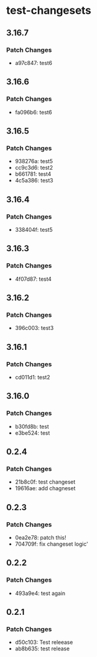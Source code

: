 # test-changesets

## 3.16.7

### Patch Changes

- a97c847: test6

## 3.16.6

### Patch Changes

- fa096b6: test6

## 3.16.5

### Patch Changes

- 938276a: test5
- cc9c3d6: test2
- b661781: test4
- 4c5a386: test3

## 3.16.4

### Patch Changes

- 338404f: test5

## 3.16.3

### Patch Changes

- 4f07d87: test4

## 3.16.2

### Patch Changes

- 396c003: test3

## 3.16.1

### Patch Changes

- cd011d1: test2

## 3.16.0

### Patch Changes

- b30fd8b: test
- e3be524: test

## 0.2.4

### Patch Changes

- 21b8c0f: test changeset
- 19616ae: add chagneset

## 0.2.3

### Patch Changes

- 0ea2e78: patch this!
- 704709f: fix changeset logic'

## 0.2.2

### Patch Changes

- 493a9e4: test again

## 0.2.1

### Patch Changes

- d50c103: Test releease
- ab8b635: test release
